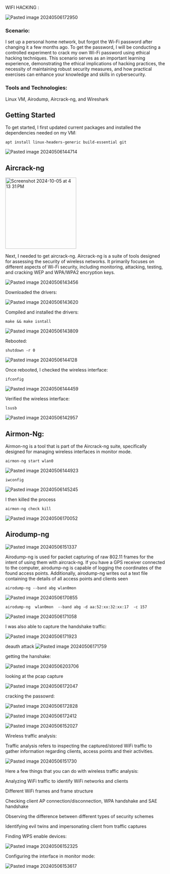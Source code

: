WIFI HACKING :

![Pasted image 20240506172950](https://github.com/lm3nitro/Projects/assets/55665256/a685d2f4-61f2-4d69-b8ba-9736550094fd)

### Scenario:

I set up a personal home network, but forgot the Wi-Fi password after changing it a few months ago. To get the password, I will be conducting a controlled experiment to crack my own Wi-Fi password using ethical hacking techniques. This scenario serves as an important learning experience, demonstrating the ethical implications of hacking practices, the necessity of maintaining robust security measures, and how practical exercises can enhance your knowledge and skills in cybersecurity.

### Tools and Technologies:
Linux VM, Airodump, Aircrack-ng, and Wireshark

## Getting Started

To get started, I first updated current packages and installed the dependencies needed on my VM:

```
apt install linux-headers-generic build-essential git
```

![Pasted image 20240506144714](https://github.com/lm3nitro/Projects/assets/55665256/d44ed41e-88ff-4a4b-b222-63ee6f231c13)

## Aircrack-ng

<img width="222" alt="Screenshot 2024-10-05 at 4 13 31 PM" src="https://github.com/user-attachments/assets/187edc8c-9411-4804-89ac-982d37d3d28a">

Next, I needed to get aircrack-ng. Aircrack-ng is a suite of tools designed for assessing the security of wireless networks. It primarily focuses on different aspects of Wi-Fi security, including monitoring, attacking, testing, and cracking WEP and WPA/WPA2 encryption keys. 

![Pasted image 20240506143456](https://github.com/lm3nitro/Projects/assets/55665256/7a259634-c4e4-415a-9e2f-ca446ffc3923)

Downloaded the drivers:

![Pasted image 20240506143620](https://github.com/lm3nitro/Projects/assets/55665256/b44bbd1e-643b-40c2-9bfc-359b25297ad3)

Compiled and installed the drivers:

```
make && make isntall
```
![Pasted image 20240506143809](https://github.com/lm3nitro/Projects/assets/55665256/76c734e3-a443-473f-8e05-a764358a024f)

Rebooted:

```
shutdown -r 0
```

![Pasted image 20240506144128](https://github.com/lm3nitro/Projects/assets/55665256/53b15088-281f-44df-a1a0-2003ba772fae)

Once rebooted, I checked the wireless interface:

```
ifconfig
```

![Pasted image 20240506144459](https://github.com/lm3nitro/Projects/assets/55665256/c6c74459-2554-432c-b48a-df809485e34a)

Verified the wireless interface:

```
lsusb
```

![Pasted image 20240506142957](https://github.com/lm3nitro/Projects/assets/55665256/746c61a6-12d8-4c2e-9ca6-2effe925746f)

## Airmon-Ng:

Airmon-ng is a tool that is part of the Aircrack-ng suite, specifically designed for managing wireless interfaces in monitor mode.

```
airmon-ng start wlan0
```

![Pasted image 20240506144923](https://github.com/lm3nitro/Projects/assets/55665256/e77a0995-de1c-472d-af9d-eec3bc2f08cd)

```
iwconfig
```

![Pasted image 20240506145245](https://github.com/lm3nitro/Projects/assets/55665256/b378b673-3e01-4538-b558-fc46214d9a22)

I then killed the process 

```
airmon-ng check kill
```

![Pasted image 20240506170052](https://github.com/lm3nitro/Projects/assets/55665256/f000995c-3999-4ab0-81e2-151a8183e98d)

## Airodump-ng

![Pasted image 20240506151337](https://github.com/lm3nitro/Projects/assets/55665256/a4fe54b5-1e41-4efe-adb1-cea922ded267)

Airodump-ng is used for packet capturing of raw 802.11 frames for the intent of using them with aircrack-ng. If you have a GPS receiver connected to the computer, airodump-ng is capable of logging the coordinates of the found access points. Additionally, airodump-ng writes  out  a  text  file containing the details of all access points and clients seen

```
airodump-ng --band abg wlan0mon
```

![Pasted image 20240506170855](https://github.com/lm3nitro/Projects/assets/55665256/17e32f72-fb26-4c11-b7f3-3ec8c6763f6a)

```
airodump-ng  wlan0mon  --band abg -d aa:52:xx:32:xx:17  -c 157
```

![Pasted image 20240506171058](https://github.com/lm3nitro/Projects/assets/55665256/17db4bee-c3b9-4868-8ea8-ef93f140d408)

I was also able to capture the handshake traffic:

![Pasted image 20240506171923](https://github.com/lm3nitro/Projects/assets/55665256/920e6385-5802-440f-b8bd-d29226ac36c9)


deauth attack 
![Pasted image 20240506171759](https://github.com/lm3nitro/Projects/assets/55665256/37d1fd5f-aed5-4a3a-ae09-5a6a4366881c)

getting the hanshake:

![Pasted image 20240506203706](https://github.com/lm3nitro/Projects/assets/55665256/b24f592b-21af-4382-aa52-e6985de8ca51)

looking at the pcap capture

![Pasted image 20240506172047](https://github.com/lm3nitro/Projects/assets/55665256/dba870bc-bd1f-445e-8fcf-78566322240e)


cracking the passowrd:

![Pasted image 20240506172828](https://github.com/lm3nitro/Projects/assets/55665256/ccbeb01b-ec58-46ad-891d-23a13d899a7b)


![Pasted image 20240506172412](https://github.com/lm3nitro/Projects/assets/55665256/eaa7f11d-fc65-44f1-8c2c-15468ca6a3f9)


![Pasted image 20240506152027](https://github.com/lm3nitro/Projects/assets/55665256/256f8589-1fdb-4f6e-bc44-dbad54b89594)


Wireless traffic analysis:

Traffic analysis refers to inspecting the captured/stored WiFi traffic to gather information regarding clients, access points and their activities.

![Pasted image 20240506151730](https://github.com/lm3nitro/Projects/assets/55665256/39fb9ff8-519b-484c-8257-dd920724dce0)


Here a few things that you can do with wireless traffic analysis:

Analyzing WiFi traffic to identify WiFi networks and clients

Different WiFi frames and frame structure

Checking client AP connection/disconnection, WPA handshake and SAE handshake

Observing the difference between different types of security schemes

Identifying evil twins and impersonating client from traffic captures




Finding WPS enable devices:

![Pasted image 20240506152325](https://github.com/lm3nitro/Projects/assets/55665256/882bdaf1-22be-427d-885e-0cc8a769f9d5)


Configuring the interface in monitor mode:

![Pasted image 20240506153617](https://github.com/lm3nitro/Projects/assets/55665256/64168ca7-1678-4883-91ca-1eb5c8d667fb)



